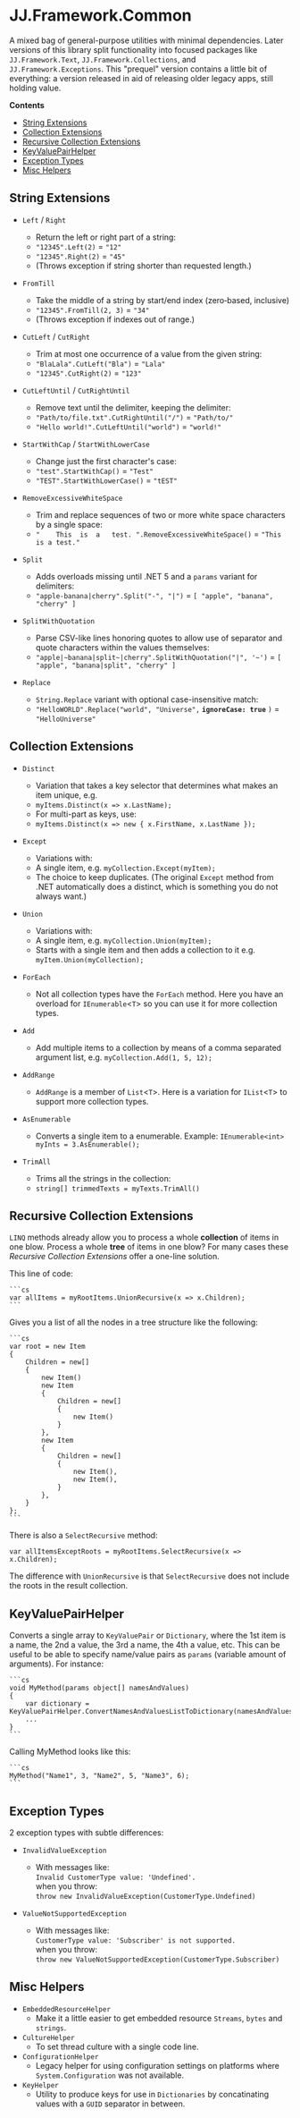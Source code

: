 JJ.Framework.Common
===================

A mixed bag of general-purpose utilities with minimal dependencies. Later versions of this library split functionality into focused packages like `JJ.Framework.Text`, `JJ.Framework.Collections`, and `JJ.Framework.Exceptions`. This "prequel" version contains a little bit of everything: a version released in aid of releasing older legacy apps, still holding value.

__Contents__

- [String Extensions](#string-extensions)
- [Collection Extensions](#collection-extensions)
- [Recursive Collection Extensions](#recursive-collection-extensions)
- [KeyValuePairHelper](#keyvaluepairhelper)
- [Exception Types](#exception-types)
- [Misc Helpers](#misc-helpers)


String Extensions
-----------------

- `Left` / `Right`  
    
	* Return the left or right part of a string:  
	* `"12345".Left(2)` = `"12"`  
	* `"12345".Right(2)` = `"45"`  
    * (Throws exception if string shorter than requested length.)  
    
- `FromTill`
  
	* Take the middle of a string by start/end index (zero‑based, inclusive)  
    * `"12345".FromTill(2, 3)` = `"34"`  
    * (Throws exception if indexes out of range.)
  
- `CutLeft` / `CutRight`
  
	* Trim at most one occurrence of a value from the given string:  
	* `"BlaLala".CutLeft("Bla")` = `"Lala"`  
    * `"12345".CutRight(2)` = `"123"`  
  
- `CutLeftUntil` / `CutRightUntil`
  
    * Remove text until the delimiter, keeping the delimiter:  
	* `"Path/to/file.txt".CutRightUntil("/")` = `"Path/to/"`  
	* `"Hello world!".CutLeftUntil("world")` = `"world!"`
  
- `StartWithCap` / `StartWithLowerCase`
  
	* Change just the first character's case:   
	* `"test".StartWithCap()` = `"Test"`
    * `"TEST".StartWithLowerCase()` = `"tEST"`
  
- `RemoveExcessiveWhiteSpace`
  
	* Trim and replace sequences of two or more white space characters by a single space:  
	* `"    This  is  a   test. ".RemoveExcessiveWhiteSpace()` = `"This is a test."`
  
- `Split`
  
    * Adds overloads missing until .NET 5 and a `params` variant for delimiters:  
    * `"apple-banana|cherry".Split("-", "|")` = `[ "apple", "banana", "cherry" ]`
  
- `SplitWithQuotation`
  
    * Parse CSV-like lines honoring quotes to allow use of separator and quote characters within the values themselves:  
    * `"apple|~banana|split~|cherry".SplitWithQuotation("|", '~')` = `[ "apple", "banana|split", "cherry" ]`
  
- `Replace`
  
	* `String.Replace` variant with optional case-insensitive match:  
	* `"HelloWORLD".Replace("world", "Universe",` __`ignoreCase: true`__ `)` = `"HelloUniverse"`


Collection Extensions
---------------------

- `Distinct`

    * Variation that takes a key selector that determines what makes an item unique, e.g.
    * `myItems.Distinct(x => x.LastName);`
    * For multi-part as keys, use:
    * `myItems.Distinct(x => new { x.FirstName, x.LastName });`

- `Except` 

    * Variations with:
    * A single item, e.g. `myCollection.Except(myItem);`
    * The choice to keep duplicates. (The original `Except` method from .NET automatically does a distinct, which is something you do not always want.)

- `Union`

    * Variations with:
    * A single item, e.g. `myCollection.Union(myItem);`
    * Starts with a single item and then adds a collection to it e.g. `myItem.Union(myCollection);`

- `ForEach`

    * Not all collection types have the `ForEach` method. Here you have an overload for `IEnumerable`<`T`> so you can use it for more collection types.

- `Add`

    * Add multiple items to a collection by means of a comma separated argument list, e.g.
    `myCollection.Add(1, 5, 12);`

- `AddRange`

    * `AddRange` is a member of `List`<`T`>. Here is a variation for `IList`<`T`> to support more collection types.

- `AsEnumerable`
    * Converts a single item to a enumerable. Example: `IEnumerable<int> myInts = 3.AsEnumerable();`

- `TrimAll`

    * Trims all the strings in the collection:
    * `string[] trimmedTexts = myTexts.TrimAll()`


Recursive Collection Extensions
-------------------------------

`LINQ` methods already allow you to process a whole __collection__ of items in one blow. Process a whole __tree__ of items in one blow? For many cases these *Recursive Collection Extensions* offer a one-line solution.

This line of code:

    ```cs
    var allItems = myRootItems.UnionRecursive(x => x.Children);
    ```

Gives you a list of all the nodes in a tree structure like the following:

    ```cs
    var root = new Item
    {
        Children = new[]
        {
            new Item()
            new Item
            {
                Children = new[]
                {
                    new Item()
                }
            },
            new Item
            {
                Children = new[]
                {
                    new Item(),
                    new Item(),
                }
            },
        }
    };
    ```

There is also a `SelectRecursive` method:

    var allItemsExceptRoots = myRootItems.SelectRecursive(x => x.Children);

The difference with `UnionRecursive` is that `SelectRecursive` does not include the roots in the result collection.


KeyValuePairHelper
------------------

Converts a single array to `KeyValuePair` or `Dictionary`, where the 1st item is a name, the 2nd a value, the 3rd a name, the 4th a value, etc. This can be useful to be able to specify name/value pairs as `params` (variable amount of arguments). For instance:

    ```cs
    void MyMethod(params object[] namesAndValues)
    {
        var dictionary = KeyValuePairHelper.ConvertNamesAndValuesListToDictionary(namesAndValues);
        ...
    }
    ```

Calling MyMethod  looks like this:

    ```cs
    MyMethod("Name1", 3, "Name2", 5, "Name3", 6);
    ```

Exception Types
---------------

2 exception types with subtle differences:

- `InvalidValueException`

    - With messages like:  
      `Invalid CustomerType value: 'Undefined'.`  
      when you throw:  
      `throw new InvalidValueException(CustomerType.Undefined)`

- `ValueNotSupportedException`

    - With messages like:  
      `CustomerType value: 'Subscriber' is not supported.`  
      when you throw:  
      `throw new ValueNotSupportedException(CustomerType.Subscriber)`


Misc Helpers
------------

- `EmbeddedResourceHelper`
    - Make it a little easier to get embedded resource `Streams`, `bytes` and `strings`.
- `CultureHelper`
    - To set thread culture with a single code line.
- `ConfigurationHelper`
    - Legacy helper for using configuration settings on platforms where `System.Configuration` was not available.
- `KeyHelper`
    - Utility to produce keys for use in `Dictionaries` by concatinating values with a `GUID` separator in between.
